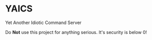 # YAICS
Yet Another Idiotic Command Server

Do **Not** use this project for anything serious. It's security is below 0!
